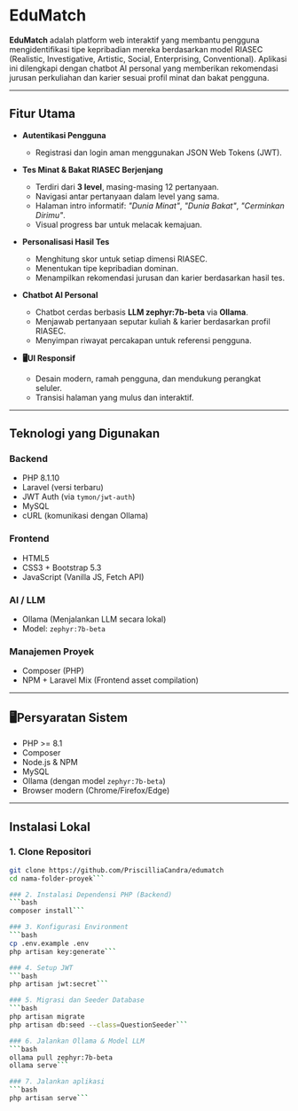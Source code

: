 # EduMatch

**EduMatch** adalah platform web interaktif yang membantu pengguna mengidentifikasi tipe kepribadian mereka berdasarkan model RIASEC (Realistic, Investigative, Artistic, Social, Enterprising, Conventional). Aplikasi ini dilengkapi dengan chatbot AI personal yang memberikan rekomendasi jurusan perkuliahan dan karier sesuai profil minat dan bakat pengguna.

---

## Fitur Utama

- **Autentikasi Pengguna**
  - Registrasi dan login aman menggunakan JSON Web Tokens (JWT).
  
- **Tes Minat & Bakat RIASEC Berjenjang**
  - Terdiri dari **3 level**, masing-masing 12 pertanyaan.
  - Navigasi antar pertanyaan dalam level yang sama.
  - Halaman intro informatif: *"Dunia Minat"*, *"Dunia Bakat"*, *"Cerminkan Dirimu"*.
  - Visual progress bar untuk melacak kemajuan.

- **Personalisasi Hasil Tes**
  - Menghitung skor untuk setiap dimensi RIASEC.
  - Menentukan tipe kepribadian dominan.
  - Menampilkan rekomendasi jurusan dan karier berdasarkan hasil tes.

- **Chatbot AI Personal**
  - Chatbot cerdas berbasis **LLM zephyr:7b-beta** via **Ollama**.
  - Menjawab pertanyaan seputar kuliah & karier berdasarkan profil RIASEC.
  - Menyimpan riwayat percakapan untuk referensi pengguna.

- **🖥UI Responsif**
  - Desain modern, ramah pengguna, dan mendukung perangkat seluler.
  - Transisi halaman yang mulus dan interaktif.

---

## Teknologi yang Digunakan

### Backend
- PHP 8.1.10
- Laravel (versi terbaru)
- JWT Auth (via `tymon/jwt-auth`)
- MySQL
- cURL (komunikasi dengan Ollama)

### Frontend
- HTML5
- CSS3 + Bootstrap 5.3
- JavaScript (Vanilla JS, Fetch API)

### AI / LLM
- Ollama (Menjalankan LLM secara lokal)
- Model: `zephyr:7b-beta`

### Manajemen Proyek
- Composer (PHP)
- NPM + Laravel Mix (Frontend asset compilation)

---

## 🖥Persyaratan Sistem

- PHP >= 8.1
- Composer
- Node.js & NPM
- MySQL
- Ollama (dengan model `zephyr:7b-beta`)
- Browser modern (Chrome/Firefox/Edge)

---

## Instalasi Lokal

### 1. Clone Repositori
```bash
git clone https://github.com/PriscilliaCandra/edumatch
cd nama-folder-proyek```

### 2. Instalasi Dependensi PHP (Backend)
```bash
composer install```

### 3. Konfigurasi Environment
```bash
cp .env.example .env
php artisan key:generate```

### 4. Setup JWT
```bash
php artisan jwt:secret```

### 5. Migrasi dan Seeder Database
```bash
php artisan migrate
php artisan db:seed --class=QuestionSeeder```

### 6. Jalankan Ollama & Model LLM
```bash
ollama pull zephyr:7b-beta
ollama serve```

### 7. Jalankan aplikasi
```bash
php artisan serve```
